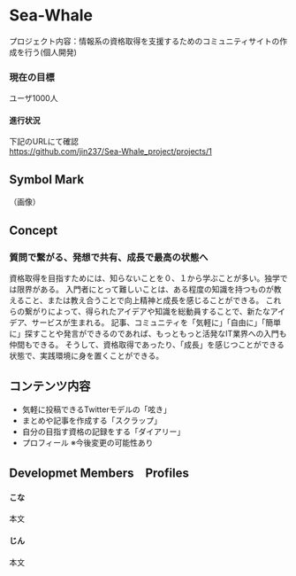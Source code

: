 # Sea-Whale
プロジェクト内容：情報系の資格取得を支援するためのコミュニティサイトの作成を行う(個人開発)


### 現在の目標
ユーザ1000人
#### 進行状況
下記のURLにて確認<br>
https://github.com/jin237/Sea-Whale_project/projects/1


## Symbol Mark
（画像）


## Concept
### 質問で繋がる、発想で共有、成長で最高の状態へ
資格取得を目指すためには、知らないことを０、１から学ぶことが多い。独学では限界がある。
入門者にとって難しいことは、ある程度の知識を持つものが教えること、または教え合うことで向上精神と成長を感じることができる。
これらの繋がりによって、得られたアイデアや知識を総動員することで、新たなアイデア、サービスが生まれる。
記事、コミュニティを「気軽に」「自由に」「簡単に」探すことや発言ができるのであれば、もっともっと活発なIT業界への入門も仲間もできる。
そうして、資格取得であったり、「成長」を感じつことができる状態で、実践環境に身を置くことができる。


## コンテンツ内容
- 気軽に投稿できるTwitterモデルの「呟き」
- まとめや記事を作成する「スクラップ」
- 自分の目指す資格の記録をする「ダイアリー」
- プロフィール
※今後変更の可能性あり


## Developmet Members　Profiles
#### こな
本文
#### じん
本文


